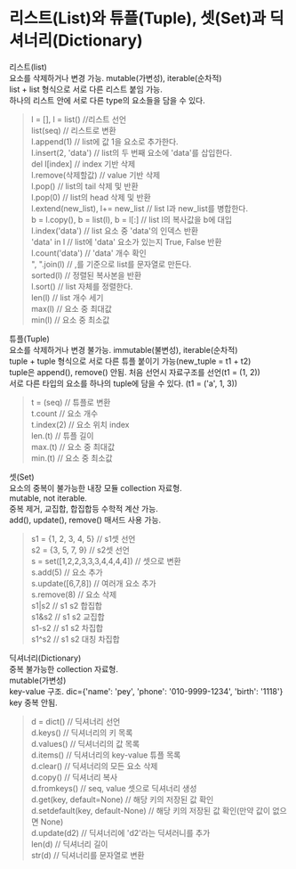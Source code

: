 # 리스트(List)와 튜플(Tuple), 셋(Set)과 딕셔너리(Dictionary)
리스트(list)  
요소를 삭제하거나 변경 가능. mutable(가변성), iterable(순차적)  
list + list 형식으로 서로 다른 리스트 붙임 가능.   
하나의 리스트 안에 서로 다른 type의 요소들을 담을 수 있다. 
>l = [], l = list()                   //리스트 선언  
list(seq)                             // 리스트로 변환  
l.append(1)                           // list에 값 1을 요소로 추가한다.  
l.insert(2, 'data')                   // list의 두 번째 요소에 'data'를 삽입한다.  
del l[index]                          // index 기반 삭제  
l.remove(삭제할값)                      // value 기반 삭제  
l.pop()                               // list의 tail 삭제 및 반환  
l.pop(0)                              // list의 head 삭제 및 반환  
l.extend(new_list), l+= new_list      // list l과 new_list를 병합한다.   
b = l.copy(), b = list(l), b = l[:]   // list l의 복사값을 b에 대입   
l.index('data')                       // list 요소 중 'data'의 인덱스 반환  
'data' in l                           // list에 'data' 요소가 있는지 True, False 반환  
l.count('data')                       // 'data' 개수 확인  
", ".join(l)                          // ,를 기준으로 list를 문자열로 만든다.  
sorted(l)                             // 정렬된 복사본을 반환  
l.sort()                              // list 자체를 정렬한다.  
len(l)                                // list 개수 세기  
max(l)                                // 요소 중 최대값  
min(l)                                // 요소 중 최소값

튜플(Tuple)  
요소를 삭제하거나 변경 불가능. immutable(불변성), iterable(순차적)  
tuple + tuple 형식으로 서로 다른 튜플 붙이기 가능(new_tuple = t1 + t2)  
tuple은 append(), remove() 안됨. 처음 선언시 자료구조를 선언(t1 = (1, 2))  
서로 다른 타입의 요소를 하나의 tuple에 담을 수 있다. (t1 = ('a', 1, 3))
>t = (seq)        // 튜플로 변환  
t.count           // 요소 개수  
t.index(2)        // 요소 위치 index  
len.(t)           // 튜플 길이  
max.(t)           // 요소 중 최대값  
min.(t)           // 요소 중 최소값  
 
셋(Set)  
요소의 중복이 불가능한 내장 모듈 collection 자료형.  
mutable, not iterable.  
중복 제거, 교집합, 합집합등 수학적 계산 가능.  
add(), update(), remove() 매서드 사용 가능.  
>s1 = {1, 2, 3, 4, 5}             // s1셋 선언  
s2 = {3, 5, 7, 9}                // s2셋 선언  
s = set([1,2,2,3,3,3,4,4,4,4]) // 셋으로 변환  
s.add(5)                       // 요소 추가  
s.update([6,7,8])              // 여러개 요소 추가  
s.remove(8)                    // 요소 삭제  
s1|s2                          // s1 s2 합집합  
s1&s2                          // s1 s2 교집합  
s1-s2                          // s1 s2 차집합  
s1^s2                          // s1 s2 대칭 차집합  

딕셔너리(Dictionary)  
중복 불가능한 collection 자료형.  
mutable(가변성)  
key-value 구조. dic={'name': 'pey', 'phone': '010-9999-1234', 'birth': '1118'}  
key 중복 안됨.  
>d = dict()              // 딕셔너리 선언  
d.keys()                // 딕셔너리의 키 목록  
d.values()              // 딕셔너리의 값 목록  
d.items()               // 딕셔너리의 key-value 튜플 목록  
d.clear()               // 딕셔너리의 모든 요소 삭제  
d.copy()                // 딕셔너리 복사  
d.fromkeys()            // seq, value 셋으로 딕셔너리 생성  
d.get(key, default=None) // 해당 키의 저장된 값 확인  
d.setdefault(key, default-None) // 해당 키의 저장된 값 확인(만약 값이 없으면 None)  
d.update(d2)            // 딕셔너리에 'd2'라는 딕셔러니를 추가  
len(d)                  // 딕셔너리 길이  
str(d)                  // 딕셔너리를 문자열로 변환  
